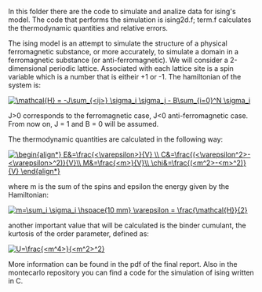 In this folder there are the code to simulate and analize data for ising's model. 
The code that performs the simulation is ising2d.f; term.f calculates the thermodynamic quantities and relative errors.

The ising model is an attempt to simulate the structure of a physical ferromagnetic substance, or more accurately, to simulate a domain in a ferromagnetic substance (or anti-ferromagnetic).
We will consider a 2-dimensional periodic lattice. Associated with each lattice site is a spin variable which is a number that is eitheir +1 or -1.
The hamiltonian of the system is:

<a href="https://www.codecogs.com/eqnedit.php?latex=\mathcal{H}&space;=&space;-J\sum_{<ij>}&space;\sigma_i&space;\sigma_j&space;-&space;B\sum_{i=0}^N&space;\sigma_i" target="_blank"><img src="https://latex.codecogs.com/gif.latex?\mathcal{H}&space;=&space;-J\sum_{<ij>}&space;\sigma_i&space;\sigma_j&space;-&space;B\sum_{i=0}^N&space;\sigma_i" title="\mathcal{H} = -J\sum_{<ij>} \sigma_i \sigma_j - B\sum_{i=0}^N \sigma_i" /></a>

J>0 corresponds to the ferromagnetic case, J<0 anti-ferromagnetic case. From now on, J = 1 and B = 0 will be assumed.

The thermodynamic quantities are calculated in the following way:

<a href="https://www.codecogs.com/eqnedit.php?latex=\begin{align*}&space;E&=\frac{<\varepsilon>}{V}&space;\\&space;C&=\frac{(<\varepsilon^2>-<\varepsilon>^2)}{V}\\&space;M&=\frac{<m>}{V}\\&space;\chi&=\frac{(<m^2>-<m>^2)}{V}&space;\end{align*}" target="_blank"><img src="https://latex.codecogs.com/gif.latex?\begin{align*}&space;E&=\frac{<\varepsilon>}{V}&space;\\&space;C&=\frac{(<\varepsilon^2>-<\varepsilon>^2)}{V}\\&space;M&=\frac{<m>}{V}\\&space;\chi&=\frac{(<m^2>-<m>^2)}{V}&space;\end{align*}" title="\begin{align*} E&=\frac{<\varepsilon>}{V} \\ C&=\frac{(<\varepsilon^2>-<\varepsilon>^2)}{V}\\ M&=\frac{<m>}{V}\\ \chi&=\frac{(<m^2>-<m>^2)}{V} \end{align*}" /></a>

where m is the sum of the spins and epsilon the energy given by the Hamiltonian:

<a href="https://www.codecogs.com/eqnedit.php?latex=m=\sum_i&space;\sigma_i&space;\hspace{10&space;mm}&space;\varepsilon&space;=&space;\frac{\mathcal{H}}{2}" target="_blank"><img src="https://latex.codecogs.com/gif.latex?m=\sum_i&space;\sigma_i&space;\hspace{10&space;mm}&space;\varepsilon&space;=&space;\frac{\mathcal{H}}{2}" title="m=\sum_i \sigma_i \hspace{10 mm} \varepsilon = \frac{\mathcal{H}}{2}" /></a>

another important value that will be calculated is the binder cumulant, the kurtosis of the order parameter, defined as:

<a href="https://www.codecogs.com/eqnedit.php?latex=U=\frac{<m^4>}{<m^2>^2}" target="_blank"><img src="https://latex.codecogs.com/gif.latex?U=\frac{<m^4>}{<m^2>^2}" title="U=\frac{<m^4>}{<m^2>^2}" /></a>

More information can be found in the pdf of the final report. Also in the montecarlo repository you can find a code for the simulation of ising written in C.
